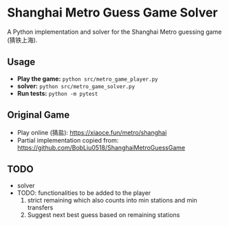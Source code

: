 # Shanghai Metro Guess Game Solver

A Python implementation and solver for the Shanghai Metro guessing game (猜铁上海).

## Usage

- **Play the game:** `python src/metro_game_player.py`
- **solver:** `python src/metro_game_solver.py`
- **Run tests:** `python -m pytest`

## Original Game

- Play online (猜盐): https://xiaoce.fun/metro/shanghai
- Partial implementation copied from: https://github.com/BobLiu0518/ShanghaiMetroGuessGame

## TODO

- solver
- TODO: functionalities to be added to the player
    1. strict remaining which also counts into min stations and min transfers
    1. Suggest next best guess based on remaining stations